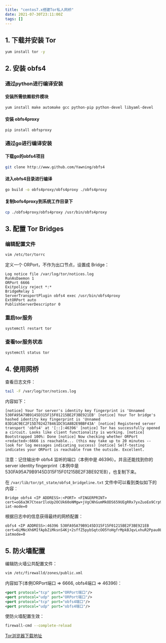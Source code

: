 ```yaml
---
title: "centos7.x搭建Tor私人网桥"
date: 2021-07-30T23:11:00Z
tags: []
---
```


## 1. 下载并安装 Tor

```bash
yum install tor -y
```

## 2. 安装 obfs4

### 通过python进行编译安装

#### 安装所需依赖软件模块

```bash
yum install make automake gcc python-pip python-devel libyaml-devel
```

#### 安装 obfs4proxy

```bash
pip install obfsproxy
```

### 通过go进行编译安装

#### 下载go的obfs4项目

```bash
git clone http://www.github.com/Yawning/obfs4
```

#### 进入obfs4目录进行编译

```bash
go build -o obfs4proxy/obfs4proxy ./obfs4proxy
```

#### 复制bofs4proxy到系统工作目录下

```bash
cp ./obfs4proxy/obfs4proxy /usr/bin/obfs4proxy
```

## 3. 配置 Tor Bridges

### 编辑配置文件

```bash
vim /etc/tor/torrc
```

定义一个 ORPort，不作为出口节点，设置成 Bridge：

```text
Log notice file /var/log/tor/notices.log
RunAsDaemon 1
ORPort 6666
Exitpolicy reject *:*
BridgeRelay 1
ServerTransportPlugin obfs4 exec /usr/bin/obfs4proxy
ExtORPort auto
PublishServerDescriptor 0
```

### 重启tor服务

```bash
systemctl restart tor
```

### 查看tor服务状态

```bash
systemctl status tor
```

## 4. 使用网桥

查看日志文件：

```bash
tail -F /var/log/tor/notices.log
```

内容如下：

```text
[notice] Your Tor server's identity key fingerprint is 'Unnamed
530FA95A79B9145D315F15F01215BE2F3BE921EB' [notice] Your Tor bridge's
hashed identity key fingerprint is 'Unnamed
83D1AC9EC2F15D7024278461DC91A8B2E9BBF43A' [notice] Registered server
transport 'obfs4' at '[::]:46396' [notice] Tor has successfully opened
a circuit. Looks like client functionality is working. [notice]
Bootstrapped 100%: Done [notice] Now checking whether ORPort
<redacted>:6666 is reachable... (this may take up to 20 minutes --
look for log messages indicating success) [notice] Self-testing
indicates your ORPort is reachable from the outside. Excellent.
```

注意：记住输出中 obfs4 监听的端口（本例中是 46396）。并且还能找到你的 server identity fingerprint（本例中是 530FA95A79B9145D315F15F01215BE2F3BE921EB），也复制下来。

在 `/var/lib/tor/pt_state/obfs4_bridgeline.txt` 文件中可以看到类似如下的内容：

```text
Bridge obfs4 <IP ADDRESS>:<PORT> <FINGERPRINT>
cert=oG6a3K7CtearIloUp2OCUk60oNMgw+jVgCNhGumMkODS659UEgRRx7yxZuoEo9Crp9GGXg
iat-mode=0
```

根据日志中的信息获得最终的网桥配置：

```text
obfs4 <IP ADDRESS>:46396 530FA95A79B9145D315F15F01215BE2F3BE921EB
cert=6LMNcXh6MIfApbZiMksnS4Kj+2sffZ5pybSqtcOO5YoHgfrMpkBJqvLxhuR2Ppau0L2seg
iatmode=0
```

## 5. 防火墙配置

编辑防火墙公共配置文件：

```bash
vim /etc/firewalld/zones/public.xml
```

内容如下(本例ORPort端口 => 6666, obfs4端口 => 46396)：

```xml
<port protocol="tcp" port="ORPort端口"/>
<port protocol="udp" port="ORPort端口"/>
<port protocol="tcp" port="obfs4端口"/>
<port protocol="udp" port="obfs4端口"/>
```

使防火墙配置生效：

```bash
firewall-cmd --complete-reload
```

[Tor浏览器下载地址](https://www.torproject.org/download/)
